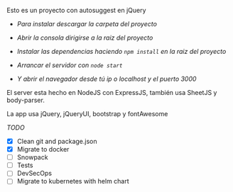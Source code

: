 Esto es un proyecto con autosuggest en jQuery

 - *Para instalar descargar la carpeta del proyecto*
	
 - *Abrir la consola dirigirse a la raiz del proyecto*

 - *Instalar las dependencias haciendo `npm install` en la raiz del proyecto*

 - *Arrancar el servidor con `node start`*

 - *Y abrir el navegador desde tú ip o localhost y el puerto 3000*

El server esta hecho en NodeJS con ExpressJS, también usa SheetJS y body-parser.

La app usa jQuery, jQueryUI, bootstrap y fontAwesome

*TODO*
* [x] Clean git and package.json
* [x] Migrate to docker
* [ ] Snowpack
* [ ] Tests
* [ ] DevSecOps
* [ ] Migrate to kubernetes with helm chart
